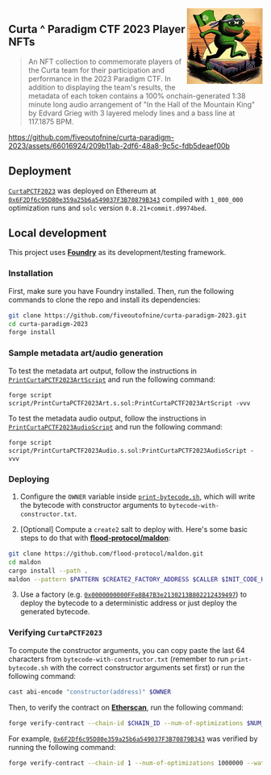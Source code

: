 <img align="right" width="150" height="150" top="100" src="./assets/curta-pepe-150x150.webp">

## Curta ^ Paradigm CTF 2023 Player NFTs

> An NFT collection to commemorate players of the Curta team for their participation and performance in the 2023 Paradigm CTF. In addition to displaying the team's results, the metadata of each token contains a 100% onchain-generated 1:38 minute long audio arrangement of "In the Hall of the Mountain King" by Edvard Grieg with 3 layered melody lines and a bass line at 117.1875 BPM.

https://github.com/fiveoutofnine/curta-paradigm-2023/assets/66016924/209b11ab-2df6-48a8-9c5c-fdb5deaef00b

## Deployment

[`CurtaPCTF2023`](https://github.com/fiveoutofnine/curta-paradigm-2023/blob/add-deploy/src/CurtaPCTF2023.sol) was deployed on Ethereum at [`0x6F2Df6c95D80e359a25b6a549037F3B70879B343`](https://etherscan.io/address/0x6F2Df6c95D80e359a25b6a549037F3B70879B343) compiled with `1_000_000` optimization runs and `solc` version `0.8.21+commit.d9974bed`.

## Local development

This project uses [**Foundry**](https://github.com/foundry-rs/foundry) as its development/testing framework.

### Installation

First, make sure you have Foundry installed. Then, run the following commands to clone the repo and install its dependencies:

```sh
git clone https://github.com/fiveoutofnine/curta-paradigm-2023.git
cd curta-paradigm-2023
forge install
```

### Sample metadata art/audio generation

To test the metadata art output, follow the instructions in [`PrintCurtaPCTF2023ArtScript`](https://github.com/fiveoutofnine/curta-paradigm-2023/blob/main/script/PrintCurtaPCTF2023Art.s.sol) and run the following command:

```
forge script script/PrintCurtaPCTF2023Art.s.sol:PrintCurtaPCTF2023ArtScript -vvv
```

To test the metadata audio output, follow the instructions in [`PrintCurtaPCTF2023AudioScript`](https://github.com/fiveoutofnine/curta-paradigm-2023/blob/main/script/PrintCurtaPCTF2023Audio.s.sol) and run the following command:

```
forge script script/PrintCurtaPCTF2023Audio.s.sol:PrintCurtaPCTF2023AudioScript -vvv
```

### Deploying

1. Configure the `OWNER` variable inside [`print-bytecode.sh`](https://github.com/fiveoutofnine/curta-paradigm-2023/blob/main/print-bytecode.sh), which will write the bytecode with constructor arguments to `bytecode-with-constructor.txt`.

2. [Optional] Compute a `create2` salt to deploy with. Here's some basic steps to do that with [**flood-protocol/maldon**](https://github.com/flood-protocol/maldon):

```sh
git clone https://github.com/flood-protocol/maldon.git
cd maldon
cargo install --path .
maldon --pattern $PATTERN $CREATE2_FACTORY_ADDRESS $CALLER $INIT_CODE_HASH
```

3. Use a factory (e.g. [`0x0000000000FFe8B47B3e2130213B802212439497`](https://etherscan.io/address/0x0000000000ffe8b47b3e2130213b802212439497)) to deploy the bytecode to a deterministic address or just deploy the generated bytecode.

### Verifying `CurtaPCTF2023`

To compute the constructor arguments, you can copy paste the last 64 characters from `bytecode-with-constructor.txt` (remember to run `print-bytecode.sh` with the correct constructor arguments set first) or run the following command:

```sh
cast abi-encode "constructor(address)" $OWNER
```

Then, to verify the contract on [**Etherscan**](https://etherscan.io), run the following command:

```sh
forge verify-contract --chain-id $CHAIN_ID --num-of-optimizations $NUM_OF_OPTIMIZATIONS --watch --compiler-version $COMPILER_VERSION $DEPLOY_ADDRESS src/CurtaPCTF2023.sol:CurtaPCTF2023 --constructor-args $CONSTRUCTOR_ARGS  --etherscan-api-key $ETHERSCAN_API_KEY --verifier "etherscan" --verifier-url "https://api.etherscan.io/api"
```

For example, [`0x6F2Df6c95D80e359a25b6a549037F3B70879B343`](https://etherscan.io/address/0x6F2Df6c95D80e359a25b6a549037F3B70879B343) was verified by running the following command:

```sh
forge verify-contract --chain-id 1 --num-of-optimizations 1000000 --watch --compiler-version "0.8.21+commit.d9974bed" "0x6F2Df6c95D80e359a25b6a549037F3B70879B343" src/CurtaPCTF2023.sol:CurtaPCTF2023 --constructor-args "0x0000000000000000000000005dd2083a0d68c4eb8fed93ef010d1b0d68b3880f" --etherscan-api-key $ETHERSCAN_API_KEY --verifier "etherscan" --verifier-url "https://api.etherscan.io/api"
```
